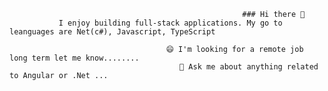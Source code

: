                                                         ### Hi there 👋 
               I enjoy building full-stack applications. My go to leanguages are Net(c#), Javascript, TypeScript

<!--
**MatiasDevop/MatiasDevop** is a ✨ _special_ ✨ repository because its `README.md` (this file) appears on your GitHub profile.

Here are some ideas to get you started:

- 🔭 I’m currently working on ...
- 🌱 I’m currently learning ...
- 👯 I’m looking to collaborate on ...
- 🤔 I’m looking for help with ...
- 💬 Ask me about ...
- 📫 How to reach me: ...
- 😄 Pronouns: ...
- ⚡ Fun fact: ...
-->
                                       😄 I'm looking for a remote job long term let me know........
                                          💬 Ask me about anything related to Angular or .Net ...
<!--[How i build this ](https://github.com/MatiasDevop/MatiasDevop/blob/main/index.html)-->
<p align="center">
  <a href="https://twitter.com/NestorM2045">
    <!--<img src="https://img.shields.io/github/followers/eddiejaoude?label=Followers&logo=GitHub&style=for-the-badge" alt="GitHub badge" />-->
  </a>
</p>
